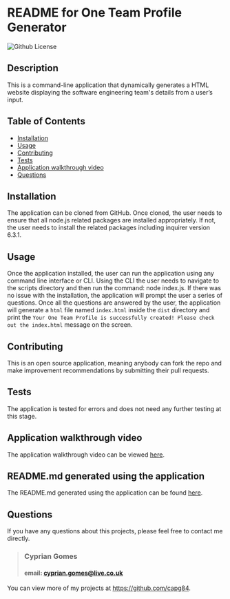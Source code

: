 # README for One Team Profile Generator
  
  ![Github License](https://img.shields.io/badge/licence-no%20licence%20required-yellow)
  
  ## Description 
  This is a command-line application that dynamically generates a HTML website displaying the software engineering team's details from a user’s input.

  ## Table of Contents
  * [Installation](#installation)
  * [Usage](#usage)
  * [Contributing](#contributing)
  * [Tests](#tests)
  * [Application walkthrough video](#application-walkthrough-video)
  * [Questions](#questions)
  
  ## Installation 
  The application can be cloned from GitHub. Once cloned, the user needs to ensure that all node.js related packages are installed appropriately. If not, the user needs to install the related packages including inquirer version 6.3.1.

  ## Usage 
  Once the application installed, the user can run the application using any command line interface or CLI. Using the CLI the user needs to navigate to the scripts directory and then run the command: node index.js. If there was no issue with the installation, the application will prompt the user a series of questions. Once all the questions are answered by the user, the application will generate a `html` file named `index.html` inside the `dist` directory and print the `Your One Team Profile is successfully created! Please check out the index.html` message on the screen.

  ## Contributing 
  This is an open source application, meaning anybody can fork the repo and make improvement recommendations by submitting their pull requests.

  ## Tests
  The application is tested for errors and does not need any further testing at this stage.

  ## Application walkthrough video
  The application walkthrough video can be viewed [here](#).

  ## README.md generated using the application
  The README.md generated using the application can be found [here](https://github.com/capg84/team-profile-generator/tree/main/dist/index.html).

  ## Questions
  If you have any questions about this projects, please feel free to contact me directly.

  > ### Cyprian Gomes
  > #### email: cyprian.gomes@live.co.uk

  You can view more of my projects at https://github.com/capg84.
